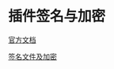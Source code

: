 # 插件签名与加密

[官方文档](https://help.sketchup.com/en/extension-warehouse/extension-encryption-and-signing)

[签名文件及加密](https://extensions.sketchup.com/extension/sign)






